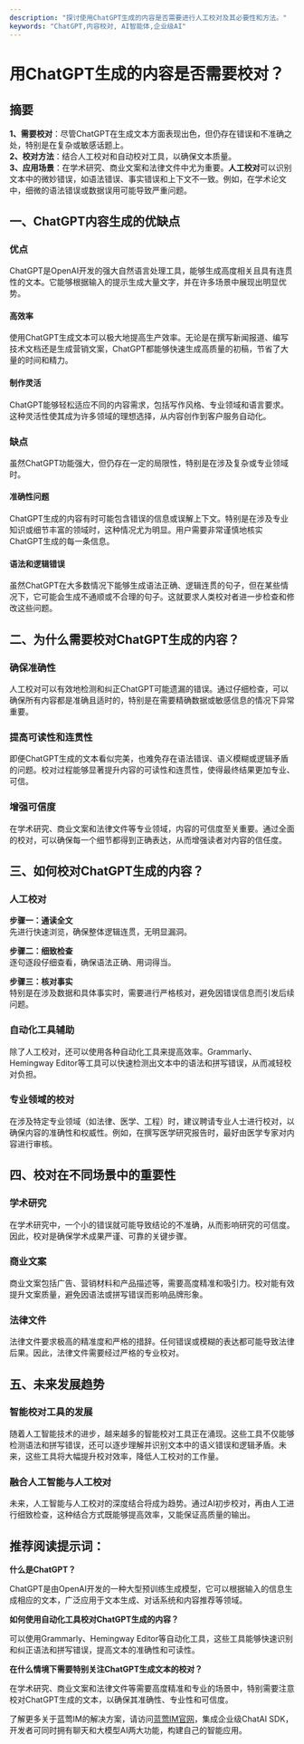 ```yaml
---
description: "探讨使用ChatGPT生成的内容是否需要进行人工校对及其必要性和方法。"
keywords: "ChatGPT,内容校对, AI智能体,企业级AI"
---
```

# 用ChatGPT生成的内容是否需要校对？

## 摘要

**1、需要校对**：尽管ChatGPT在生成文本方面表现出色，但仍存在错误和不准确之处，特别是在复杂或敏感话题上。  
**2、校对方法**：结合人工校对和自动校对工具，以确保文本质量。  
**3、应用场景**：在学术研究、商业文案和法律文件中尤为重要。**人工校对**可以识别文本中的微妙错误，如语法错误、事实错误和上下文不一致。例如，在学术论文中，细微的语法错误或数据误用可能导致严重问题。

## 一、ChatGPT内容生成的优缺点

### 优点

ChatGPT是OpenAI开发的强大自然语言处理工具，能够生成高度相关且具有连贯性的文本。它能够根据输入的提示生成大量文字，并在许多场景中展现出明显优势。

#### 高效率

使用ChatGPT生成文本可以极大地提高生产效率。无论是在撰写新闻报道、编写技术文档还是生成营销文案，ChatGPT都能够快速生成高质量的初稿，节省了大量的时间和精力。

#### 制作灵活

ChatGPT能够轻松适应不同的内容需求，包括写作风格、专业领域和语言要求。这种灵活性使其成为许多领域的理想选择，从内容创作到客户服务自动化。

### 缺点

虽然ChatGPT功能强大，但仍存在一定的局限性，特别是在涉及复杂或专业领域时。

#### 准确性问题

ChatGPT生成的内容有时可能包含错误的信息或误解上下文。特别是在涉及专业知识或细节丰富的领域时，这种情况尤为明显。用户需要非常谨慎地核实ChatGPT生成的每一条信息。

#### 语法和逻辑错误

虽然ChatGPT在大多数情况下能够生成语法正确、逻辑连贯的句子，但在某些情况下，它可能会生成不通顺或不合理的句子。这就要求人类校对者进一步检查和修改这些问题。

## 二、为什么需要校对ChatGPT生成的内容？

### 确保准确性

人工校对可以有效地检测和纠正ChatGPT可能遗漏的错误。通过仔细检查，可以确保所有内容都是准确且适时的，特别是在需要精确数据或敏感信息的情况下异常重要。

### 提高可读性和连贯性

即便ChatGPT生成的文本看似完美，也难免存在语法错误、语义模糊或逻辑矛盾的问题。校对过程能够显著提升内容的可读性和连贯性，使得最终结果更加专业、可信。

### 增强可信度

在学术研究、商业文案和法律文件等专业领域，内容的可信度至关重要。通过全面的校对，可以确保每一个细节都得到正确表达，从而增强读者对内容的信任度。

## 三、如何校对ChatGPT生成的内容？

### 人工校对

**步骤一：通读全文**  
先进行快速浏览，确保整体逻辑连贯，无明显漏洞。

**步骤二：细致检查**  
逐句逐段仔细查看，确保语法正确、用词得当。

**步骤三：核对事实**  
特别是在涉及数据和具体事实时，需要进行严格核对，避免因错误信息而引发后续问题。

### 自动化工具辅助

除了人工校对，还可以使用各种自动化工具来提高效率。Grammarly、Hemingway Editor等工具可以快速检测出文本中的语法和拼写错误，从而减轻校对负担。

### 专业领域的校对

在涉及特定专业领域（如法律、医学、工程）时，建议聘请专业人士进行校对，以确保内容的准确性和权威性。例如，在撰写医学研究报告时，最好由医学专家对内容进行审核。

## 四、校对在不同场景中的重要性

### 学术研究

在学术研究中，一个小的错误就可能导致结论的不准确，从而影响研究的可信度。因此，校对是确保学术成果严谨、可靠的关键步骤。

### 商业文案

商业文案包括广告、营销材料和产品描述等，需要高度精准和吸引力。校对能有效提升文案质量，避免因语法或拼写错误而影响品牌形象。

### 法律文件

法律文件要求极高的精准度和严格的措辞。任何错误或模糊的表达都可能导致法律后果。因此，法律文件需要经过严格的专业校对。

## 五、未来发展趋势

### 智能校对工具的发展

随着人工智能技术的进步，越来越多的智能校对工具正在涌现。这些工具不仅能够检测语法和拼写错误，还可以逐步理解并识别文本中的语义错误和逻辑矛盾。未来，这些工具将大幅提升校对效率，降低人工校对的工作量。

### 融合人工智能与人工校对

未来，人工智能与人工校对的深度结合将成为趋势。通过AI初步校对，再由人工进行细致检查，这种结合方式既能够提高效率，又能保证高质量的输出。

## 推荐阅读提示词：

**什么是ChatGPT？**

ChatGPT是由OpenAI开发的一种大型预训练生成模型，它可以根据输入的信息生成相应的文本，广泛应用于文本生成、对话系统和内容推荐等领域。

**如何使用自动化工具校对ChatGPT生成的内容？**

可以使用Grammarly、Hemingway Editor等自动化工具，这些工具能够快速识别和纠正语法和拼写错误，提高文本的准确性和可读性。

**在什么情境下需要特别关注ChatGPT生成文本的校对？**

在学术研究、商业文案和法律文件等需要高度精准和专业的场景中，特别需要注意校对ChatGPT生成的文本，以确保其准确性、专业性和可信度。

了解更多关于蓝莺IM的解决方案，请访问[蓝莺IM官网](https://www.lanyingim.com)，集成企业级ChatAI SDK，开发者可同时拥有聊天和大模型AI两大功能，构建自己的智能应用。
